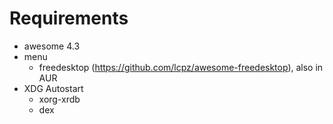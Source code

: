 # Requirements

- awesome 4.3
- menu 
  - freedesktop (https://github.com/lcpz/awesome-freedesktop), also in AUR
- XDG Autostart
  - xorg-xrdb
  - dex
